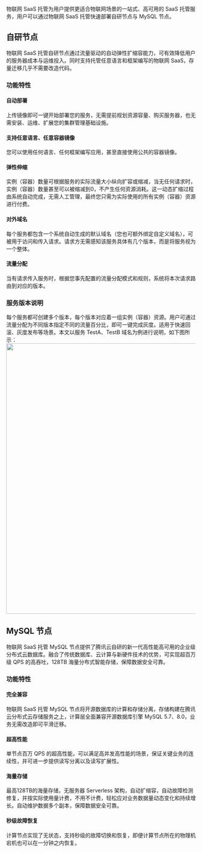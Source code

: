 物联网 SaaS 托管为用户提供更适合物联网场景的一站式、高可用的 SaaS 托管服务，用户可以通过物联网 SaaS 托管快速部署自研节点与 MySQL 节点。

## 自研节点

物联网 SaaS 托管自研节点通过流量驱动的自动弹性扩缩容能力，可有效降低用户的服务器成本与运维投入。同时支持托管任意语言和框架编写的物联网 SaaS，存量迁移几乎不需要改造代码。

### 功能特性

#### 自动部署

上传镜像即可一键开始部署您的服务，无需提前规划资源容量、购买服务器，也无需安装、运维、扩展您的集群管理基础设施。

#### 支持任意语言、任意容器镜像

您可以使用任何语言、任何框架编写应用，甚至直接使用公共的容器镜像。

#### 弹性伸缩

实例（容器）数量可根据服务的实际流量大小纵向扩容或缩减，当无任何请求时，实例（容器）数量甚至可以被缩减到0，不产生任何资源消耗。这一动态扩缩过程由系统自动完成，无需人工管理，最终您只需为实际使用的所有实例（容器）资源进行付费。

#### 对外域名
每个服务都包含一个系统自动生成的默认域名（您也可额外绑定自定义域名），可被用于访问和传入请求。请求方无需感知该服务具体有几个版本，而是将服务视为一个整体。
#### 流量分配
当有请求传入服务时，根据您事先配置的流量分配模式和规则，系统将本次请求路由到对应的版本。

### 服务版本说明

每个服务都可创建多个版本，每个版本对应着一组实例（容器）资源。用户可通过流量分配为不同版本指定不同的流量百分比，即可一键完成灰度。适用于快速回滚、灰度发布等场景。本文以服务 TestA、TestB 域名为例进行说明，如下图所示：
<img src="https://main.qcloudimg.com/raw/2d449c076b4162bf42345efa584c3c53.png" style="width: 718px;"></img>

## MySQL 节点

物联网 SaaS 托管 MySQL 节点提供了腾讯云自研的新一代高性能高可用的企业级分布式云数据库。融合了传统数据库、云计算与新硬件技术的优势，可实现超百万级 QPS 的高吞吐，128TB 海量分布式智能存储，保障数据安全可靠。

### 功能特性

#### 完全兼容

物联网 SaaS 托管 MySQL 节点将开源数据库的计算和存储分离，存储构建在腾讯云分布式云存储服务之上，计算层全面兼容开源数据库引擎 MySQL 5.7、8.0，业务无需改造即可平滑迁移。

#### 超高性能

单节点百万 QPS 的超高性能，可以满足高并发高性能的场景，保证关键业务的连续性，并可进一步提供读写分离以及读写扩展性。

#### 海量存储

最高128TB的海量存储，无服务器 Serverless 架构，自动扩缩容，自动故障检测修复，并按实际使用量计费，不用不计费，轻松应对业务数据量动态变化和持续增长。自动维护数据多个副本，保障数据安全可靠。

#### 秒级故障恢复

计算节点实现了无状态，支持秒级的故障切换和恢复，即便计算节点所在的物理机宕机也可以在一分钟之内恢复。
